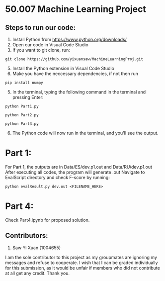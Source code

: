 # 50.007 Machine Learning Project

## Steps to run our code:

1. Install Python from https://www.python.org/downloads/
2. Open our code in Visual Code Studio
3. If you want to git clone, run:
```
git clone https://github.com/yixuansaw/MachineLearningProj.git
```  
5. Install the Python extension in Visual Code Studio
6. Make you have the neccessary dependencies, if not then run
```
pip install numpy
```
5. In the terminal, typing the following command in the terminal and pressing Enter:
```
python Part1.py
```
```
python Part2.py
```
```
python Part3.py
```
6. The Python code will now run in the terminal, and you'll see the output.

# Part 1:
For Part 1, the outputs are in Data/ES/dev.p1.out and Data/RU/dev.p1.out
After executing all codes, the program will generate .out 
Navigate to EvalScript directory and check F-score by running:
```
python evalResult.py dev.out <FILENAME_HERE>
```

# Part 4:
Check Part4.ipynb for proposed solution.

## Contributors:
1. Saw Yi Xuan (1004655)

I am the sole contributor to this project as my groupmates are ignoring my messages and refuse to cooperate. I wish that I can be graded individually for this submission, as it would be unfair if members who did not contribute at all get any credit. Thank you.
